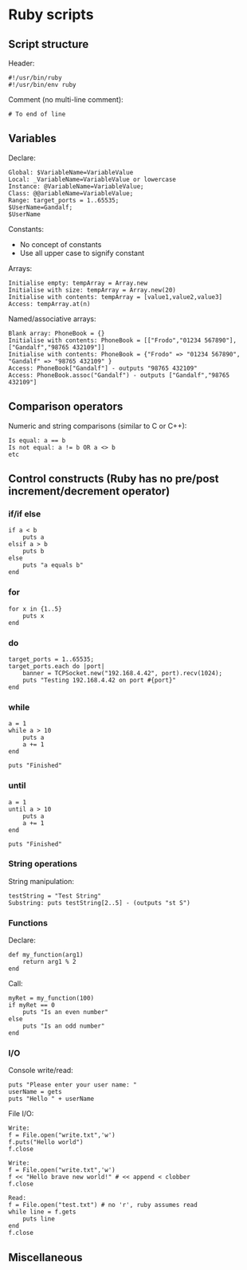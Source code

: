 # Ruby scripts

## Script structure
Header:

    #!/usr/bin/ruby
    #!/usr/bin/env ruby

Comment (no multi-line comment):

    # To end of line

## Variables
Declare:

    Global: $VariableName=VariableValue
    Local: _VariableName=VariableValue or lowercase
    Instance: @VariableName=VariableValue;
    Class: @@ariableName=VariableValue;
    Range: target_ports = 1..65535;
    $UserName=Gandalf;
    $UserName

Constants:

- No concept of constants
- Use all upper case to signify constant

Arrays:
	
    Initialise empty: tempArray = Array.new
    Initialise with size: tempArray = Array.new(20)
    Initialise with contents: tempArray = [value1,value2,value3] 
    Access: tempArray.at(n)

Named/associative arrays:

    Blank array: PhoneBook = {}
    Initialise with contents: PhoneBook = [["Frodo","01234 567890"],["Gandalf","98765 432109"]]
    Initialise with contents: PhoneBook = {"Frodo" => "01234 567890", "Gandalf" => "98765 432109" }
    Access: PhoneBook["Gandalf"] - outputs "98765 432109"
    Access: PhoneBook.assoc("Gandalf") - outputs ["Gandalf","98765 432109"]

## Comparison operators
Numeric and string comparisons (similar to C or C++):

    Is equal: a == b
    Is not equal: a != b OR a <> b
    etc

## Control constructs (Ruby has no pre/post increment/decrement operator)
### if/if else
    if a < b
    	puts a
    elsif a > b
    	puts b
    else
    	puts "a equals b"
    end

### for
    for x in {1..5}
    	puts x
    end

### do
    target_ports = 1..65535;
    target_ports.each do |port|
    	banner = TCPSocket.new("192.168.4.42", port).recv(1024);
		puts "Testing 192.168.4.42 on port #{port}"
    end

### while
    a = 1
    while a > 10
    	puts a
    	a += 1
    end
    
    puts "Finished"

### until
    a = 1
    until a > 10
    	puts a
    	a += 1
    end
    
    puts "Finished"

### String operations
String manipulation:

    testString = "Test String"
    Substring: puts testString[2..5] - (outputs "st S")

### Functions
Declare:
    
    def my_function(arg1)
    	return arg1 % 2
    end

Call:

	myRet = my_function(100)
	if myRet == 0
		puts "Is an even number"
	else
		puts "Is an odd number"
	end

### I/O
Console write/read:

    puts "Please enter your user name: "
    userName = gets
    puts "Hello " + userName

File I/O:

    Write:
	f = File.open("write.txt",'w')
	f.puts("Hello world")
	f.close

    Write:
	f = File.open("write.txt",'w')
	f << "Hello brave new world!" # << append < clobber
	f.close

    Read:
	f = File.open("test.txt") # no 'r', ruby assumes read
	while line = f.gets
		puts line
	end
	f.close

## Miscellaneous